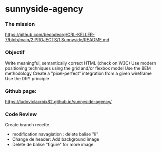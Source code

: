 # sunnyside-agency

### The mission
<a href="https://github.com/becodeorg/CRL-KELLER-7/blob/main/2.PROJECTS/1.Sunnyside/README.md">https://github.com/becodeorg/CRL-KELLER-7/blob/main/2.PROJECTS/1.Sunnyside/README.md</a>


### Objectif
Write meaningful, semantically correct HTML (check on W3C)
Use modern positioning techniques using the grid and/or flexbox model
Use the BEM methodology
Create a "pixel-perfect" integration from a given wireframe
Use the DRY principle

### Github page:
https://ludoviclacroix82.github.io/sunnyside-agency/

###  Code Review
Create branch recette.
- modification navagiation : delete balise "li"
- Change de header: Add background image
- Delete de balise "figure" for more image.
